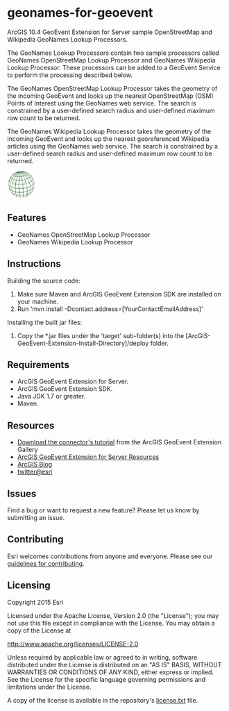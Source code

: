# geonames-for-geoevent

ArcGIS 10.4 GeoEvent Extension for Server sample OpenStreetMap and Wikipedia GeoNames Lookup Processors.

The GeoNames Lookup Processors contain two sample processors called GeoNames OpenStreetMap Lookup Processor and GeoNames Wikipedia Lookup Processor. These processors can be added to a GeoEvent Service to perform the processing described below.

The GeoNames OpenStreetMap Lookup Processor takes the geometry of the incoming GeoEvent and looks up the nearest OpenStreetMap (OSM) Points of Interest using the GeoNames web service. The search is constrained by a user-defined search radius and user-defined maximum row count to be returned.

The GeoNames Wikipedia Lookup Processor takes the geometry of the incoming GeoEvent and looks up the nearest georeferenced Wikipedia articles using the GeoNames web service. The search is constrained by a user-defined search radius and user-defined maximum row count to be returned.

![App](geonames-for-geoevent.png?raw=true)

## Features
* GeoNames OpenStreetMap Lookup Processor
* GeoNames Wikipedia Lookup Processor

## Instructions

Building the source code:

1. Make sure Maven and ArcGIS GeoEvent Extension SDK are installed on your machine.
2. Run 'mvn install -Dcontact.address=[YourContactEmailAddress]'

Installing the built jar files:

1. Copy the *.jar files under the 'target' sub-folder(s) into the [ArcGIS-GeoEvent-Extension-Install-Directory]/deploy folder.

## Requirements

* ArcGIS GeoEvent Extension for Server.
* ArcGIS GeoEvent Extension SDK.
* Java JDK 1.7 or greater.
* Maven.

## Resources

* [Download the connector's tutorial](https://www.arcgis.com/home/item.html?id=d9db42537c74437da84288930ced6c81) from the ArcGIS GeoEvent Extension Gallery
* [ArcGIS GeoEvent Extension for Server Resources](http://links.esri.com/geoevent)
* [ArcGIS Blog](http://blogs.esri.com/esri/arcgis/)
* [twitter@esri](http://twitter.com/esri)

## Issues

Find a bug or want to request a new feature?  Please let us know by submitting an issue.

## Contributing

Esri welcomes contributions from anyone and everyone. Please see our [guidelines for contributing](https://github.com/esri/contributing).

## Licensing
Copyright 2015 Esri

Licensed under the Apache License, Version 2.0 (the "License");
you may not use this file except in compliance with the License.
You may obtain a copy of the License at

   http://www.apache.org/licenses/LICENSE-2.0

Unless required by applicable law or agreed to in writing, software
distributed under the License is distributed on an "AS IS" BASIS,
WITHOUT WARRANTIES OR CONDITIONS OF ANY KIND, either express or implied.
See the License for the specific language governing permissions and
limitations under the License.

A copy of the license is available in the repository's [license.txt](license.txt?raw=true) file.
